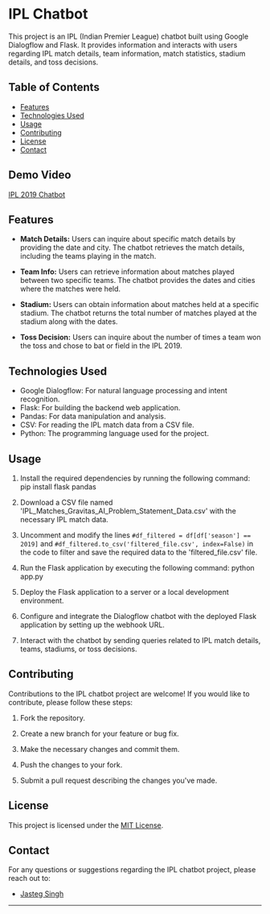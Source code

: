 # IPL Chatbot

This project is an IPL (Indian Premier League) chatbot built using Google Dialogflow and Flask. It provides information and interacts with users regarding IPL match details, team information, match statistics, stadium details, and toss decisions.
## Table of Contents

- [Features](#features)
- [Technologies Used](#technologies-used)
- [Usage](#usage)
- [Contributing](#contributing)
- [License](#license)
- [Contact](#contact)
## Demo Video
[IPL 2019 Chatbot](https://youtu.be/_dxrjlonAcI)
## Features

- **Match Details:** Users can inquire about specific match details by providing the date and city. The chatbot retrieves the match details, including the teams playing in the match.

- **Team Info:** Users can retrieve information about matches played between two specific teams. The chatbot provides the dates and cities where the matches were held.

- **Stadium:** Users can obtain information about matches held at a specific stadium. The chatbot returns the total number of matches played at the stadium along with the dates.

- **Toss Decision:** Users can inquire about the number of times a team won the toss and chose to bat or field in the IPL 2019.

## Technologies Used

- Google Dialogflow: For natural language processing and intent recognition.
- Flask: For building the backend web application.
- Pandas: For data manipulation and analysis.
- CSV: For reading the IPL match data from a CSV file.
- Python: The programming language used for the project.

## Usage

1. Install the required dependencies by running the following command: pip install flask pandas

2. Download a CSV file named 'IPL_Matches_Gravitas_AI_Problem_Statement_Data.csv' with the necessary IPL match data.

3. Uncomment and modify the lines `#df_filtered = df[df['season'] == 2019]` and `#df_filtered.to_csv('filtered_file.csv', index=False)` in the code to filter and save the required data to the 'filtered_file.csv' file.

4. Run the Flask application by executing the following command:  python app.py

5. Deploy the Flask application to a server or a local development environment.

6. Configure and integrate the Dialogflow chatbot with the deployed Flask application by setting up the webhook URL.

7. Interact with the chatbot by sending queries related to IPL match details, teams, stadiums, or toss decisions.

## Contributing

Contributions to the IPL chatbot project are welcome! If you would like to contribute, please follow these steps:

1. Fork the repository.

2. Create a new branch for your feature or bug fix.

3. Make the necessary changes and commit them.

4. Push the changes to your fork.

5. Submit a pull request describing the changes you've made.

## License

This project is licensed under the [MIT License](LICENSE).

## Contact

For any questions or suggestions regarding the IPL chatbot project, please reach out to:

- [Jasteg Singh](jastegsingh007@gmail.com)

---




